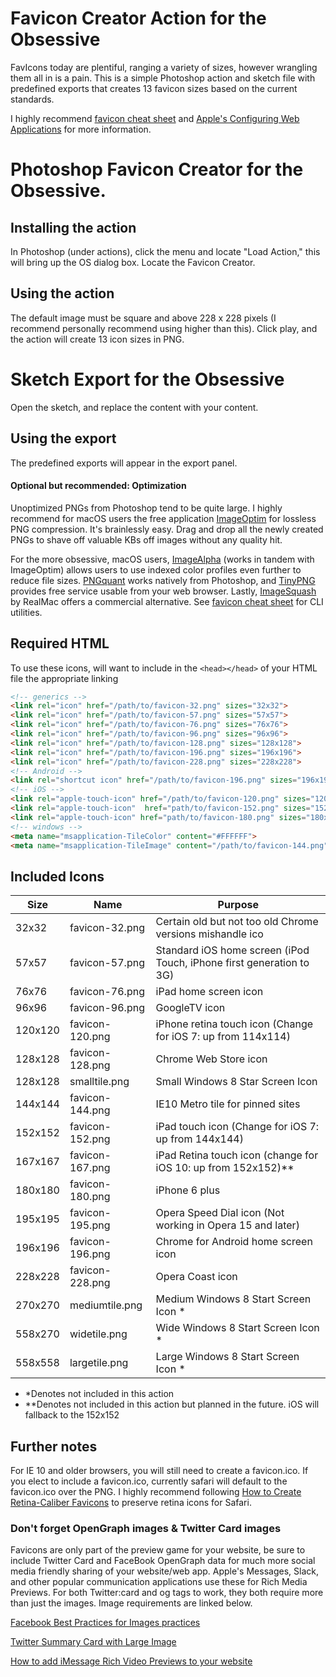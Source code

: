 # Favicon Creator Action for the Obsessive

FavIcons today are plentiful, ranging a variety of sizes, however wrangling them all in is a pain. This is a simple Photoshop action and sketch file with predefined exports that creates 13 favicon sizes based on the current standards. 

I highly recommend [favicon cheat sheet](https://github.com/audreyr/favicon-cheat-sheet) and [Apple's Configuring Web Applications](https://developer.apple.com/library/content/documentation/AppleApplications/Reference/SafariWebContent/ConfiguringWebApplications/ConfiguringWebApplications.html)  for more information.

# Photoshop Favicon Creator for the Obsessive.

## Installing the action

In Photoshop (under actions), click the menu and locate "Load Action," this will bring up the OS dialog box. Locate the Favicon Creator.

## Using the action

The default image must be square and above 228 x 228 pixels (I recommend personally recommend using higher than this). Click play, and the action will create 13 icon sizes in PNG.


# Sketch Export for the Obsessive

Open the sketch, and replace the content with your content. 

## Using the export
 The predefined exports will appear in the export panel.  


#### Optional but recommended: Optimization

Unoptimized PNGs from Photoshop tend to be quite large. I highly recommend for macOS users the free application [ImageOptim](https://imageoptim.com/mac) for lossless PNG compression. It's brainlessly easy. Drag and drop all the newly created PNGs to shave off valuable KBs off images without any quality hit.

For the more obsessive, macOS users, [ImageAlpha](https://pngmini.com/) (works in tandem with ImageOptim) allows users to use indexed color profiles even further to reduce file sizes. [PNGquant](https://pngquant.org/) works natively from Photoshop, and [TinyPNG](https://tinypng.com/) provides free service usable from your web browser. Lastly, [ImageSquash](https://www.realmacsoftware.com/squash/) by RealMac offers a commercial alternative. See [favicon cheat sheet](https://github.com/audreyr/favicon-cheat-sheet) for CLI utilities.


## Required HTML


To use these icons, will want to include in the `<head></head>` of your HTML file the appropriate linking


```html
<!-- generics -->
<link rel="icon" href="/path/to/favicon-32.png" sizes="32x32">
<link rel="icon" href="/path/to/favicon-57.png" sizes="57x57">
<link rel="icon" href="/path/to/favicon-76.png" sizes="76x76">
<link rel="icon" href="/path/to/favicon-96.png" sizes="96x96">
<link rel="icon" href="/path/to/favicon-128.png" sizes="128x128">
<link rel="icon" href="/path/to/favicon-196.png" sizes="196x196">
<link rel="icon" href="/path/to/favicon-228.png" sizes="228x228">
<!-- Android -->
<link rel="shortcut icon" href="/path/to/favicon-196.png" sizes="196x196">
<!-- iOS -->
<link rel="apple-touch-icon" href="/path/to/favicon-120.png" sizes="120x120">
<link rel="apple-touch-icon"  href="path/to/favicon-152.png" sizes="152x152">
<link rel="apple-touch-icon" href="path/to/favicon-180.png" sizes="180x180">
<!-- windows -->
<meta name="msapplication-TileColor" content="#FFFFFF">
<meta name="msapplication-TileImage" content="/path/to/favicon-144.png">
```

## Included Icons


Size | Name | Purpose
---- | ---- | -------
32x32  | favicon-32.png  | Certain old but not too old Chrome versions mishandle ico
57x57 | favicon-57.png | Standard iOS home screen (iPod Touch, iPhone first generation to 3G)
76x76 | favicon-76.png | iPad home screen icon
96x96 | favicon-96.png | GoogleTV icon
120x120 | favicon-120.png | iPhone retina touch icon (Change for iOS 7: up from 114x114)
128x128 | favicon-128.png | Chrome Web Store icon
128x128 |    smalltile.png | Small Windows 8 Star Screen Icon
144x144 | favicon-144.png | IE10 Metro tile for pinned sites
152x152 | favicon-152.png | iPad touch icon (Change for iOS 7: up from 144x144)
167x167 | favicon-167.png | iPad Retina touch icon (change for iOS 10: up from 152x152)**
180x180 | favicon-180.png | iPhone 6 plus
195x195 | favicon-195.png | Opera Speed Dial icon (Not working in Opera 15 and later)
196x196 | favicon-196.png | Chrome for Android home screen icon
228x228 | favicon-228.png | Opera Coast icon
270x270 |    mediumtile.png |    Medium Windows 8 Start Screen Icon *
558x270 |    widetile.png |    Wide Windows 8 Start Screen Icon *
558x558 |    largetile.png |    Large Windows 8 Start Screen Icon *
* *Denotes not included in this action
* **Denotes not included in this action but planned in the future. iOS will fallback to the 152x152

## Further notes

For IE 10 and older browsers, you will still need to create a favicon.ico. If you elect to include a favicon.ico, currently safari will default to the favicon.ico over the PNG. I highly recommend following [How to Create Retina-Caliber Favicons](https://daringfireball.net/2013/01/retina_favicons) to preserve retina icons for Safari.


### Don't forget OpenGraph images & Twitter Card images

Favicons are only part of the preview game for your website, be sure to include Twitter Card and FaceBook OpenGraph data for much more social media friendly sharing of your website/web app. Apple's Messages, Slack, and other popular communication applications use these for Rich Media Previews. For both Twitter:card and og tags to work, they both require more than just the images. Image requirements are linked below.

[Facebook Best Practices for Images practices](https://developers.facebook.com/docs/sharing/best-practices#images)

[Twitter Summary Card with Large Image](https://dev.twitter.com/cards/types/summary-large-image)

[How to add iMessage Rich Video Previews to your website](https://www.emergeinteractive.com/insights/detail/rich-video-previews-in-ios-macos-messages)
